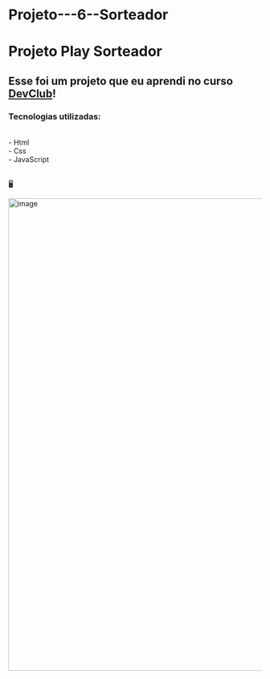 # Projeto---6--Sorteador

<h1>Projeto Play Sorteador</h1>

<h2>Esse foi um projeto que eu aprendi no curso <a href="https://rodolfomori.com.br/devclub">DevClub</a>!</h2>
<h3>Tecnologias utilizadas:</h3>
<br>
  - Html 
<br>
  - Css
<br>
  - JavaScript
<br>
<br>

&#128421;

<img width="942" alt="image" src="https://github.com/Thaisa-R/Projeto---6--Sorteador/assets/145076559/60294870-803b-42e4-85de-11eaa73bcc92">
